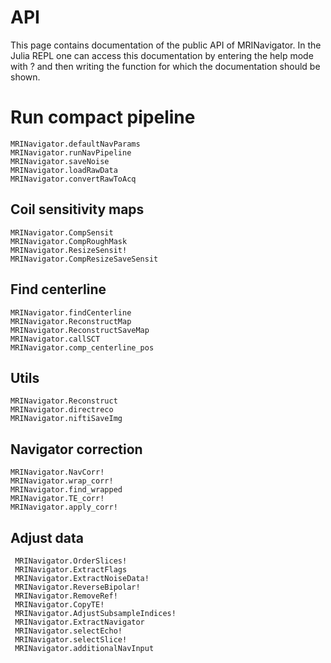 # API

This page contains documentation of the public API of MRINavigator. In the Julia REPL one can access this documentation by entering the help mode with ? and then writing the function for which the documentation should be shown.

# Run compact pipeline
```@docs
MRINavigator.defaultNavParams
MRINavigator.runNavPipeline
MRINavigator.saveNoise
MRINavigator.loadRawData
MRINavigator.convertRawToAcq
```


## Coil sensitivity maps
```@docs
MRINavigator.CompSensit
MRINavigator.CompRoughMask
MRINavigator.ResizeSensit!
MRINavigator.CompResizeSaveSensit
```

## Find centerline
```@docs
MRINavigator.findCenterline
MRINavigator.ReconstructMap
MRINavigator.ReconstructSaveMap
MRINavigator.callSCT
MRINavigator.comp_centerline_pos
```

## Utils
```@docs
MRINavigator.Reconstruct
MRINavigator.directreco
MRINavigator.niftiSaveImg
```

## Navigator correction
```@docs
MRINavigator.NavCorr!
MRINavigator.wrap_corr!
MRINavigator.find_wrapped
MRINavigator.TE_corr!
MRINavigator.apply_corr!
```

## Adjust data
```@docs
 MRINavigator.OrderSlices!
 MRINavigator.ExtractFlags
 MRINavigator.ExtractNoiseData!
 MRINavigator.ReverseBipolar!
 MRINavigator.RemoveRef!
 MRINavigator.CopyTE!
 MRINavigator.AdjustSubsampleIndices!
 MRINavigator.ExtractNavigator
 MRINavigator.selectEcho!
 MRINavigator.selectSlice!
 MRINavigator.additionalNavInput
```